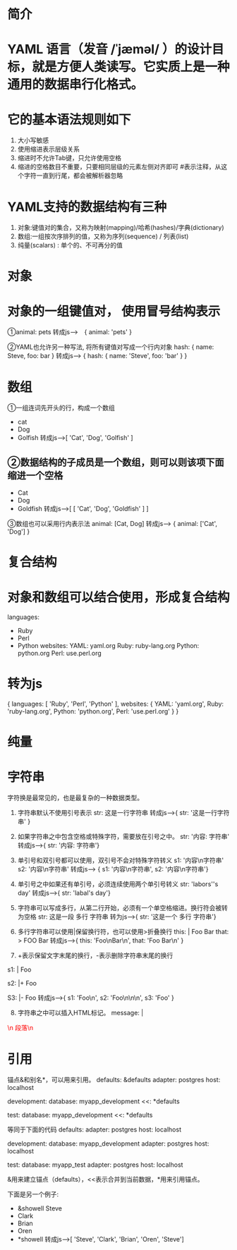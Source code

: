# 简介
# YAML 语言（发音 /ˈjæməl/ ）的设计目标，就是方便人类读写。它实质上是一种通用的数据串行化格式。
# 它的基本语法规则如下
1. 大小写敏感
2. 使用缩进表示层级关系
3. 缩进时不允许Tab键，只允许使用空格
4. 缩进的空格数目不重要，只要相同层级的元素左侧对齐即可
#表示注释，从这个字符一直到行尾，都会被解析器忽略

# YAML支持的数据结构有三种
1. 对象:键值对的集合，又称为映射(mapping)/哈希(hashes)/字典(dictionary)
2. 数组:一组按次序排列的值，又称为序列(sequence) / 列表(list)
3. 纯量(scalars) : 单个的、不可再分的值

# 对象
# 对象的一组键值对， 使用冒号结构表示
①animal: pets  转成js-->　{ animal: 'pets' }

②YAML也允许另一种写法, 将所有键值对写成一个行内对象
hash: { name: Steve, foo: bar }   转成js--> { hash: { name: 'Steve', foo: 'bar' } }

# 数组
①一组连词先开头的行，构成一个数组
- cat
- Dog
- Golfish
转成js-->[ 'Cat', 'Dog', 'Golfish' ]

②数据结构的子成员是一个数组，则可以则该项下面缩进一个空格
- 
 - Cat
 - Dog
 - Goldfish
转成js-->[ [ 'Cat', 'Dog', 'Goldfish' ] ]

③数组也可以采用行内表示法
animal: [Cat, Dog]  转成js--> { animal: ['Cat', 'Dog'] }

# 复合结构
# 对象和数组可以结合使用，形成复合结构
languages:
 - Ruby
 - Perl
 - Python 
websites: 
 YAML: yaml.org 
 Ruby: ruby-lang.org 
 Python: python.org 
 Perl: use.perl.org 

# 转为js
{ languages: [ 'Ruby', 'Perl', 'Python' ],
  websites: 
   { YAML: 'yaml.org',
     Ruby: 'ruby-lang.org',
     Python: 'python.org',
     Perl: 'use.perl.org' } }

# 纯量
# 字符串
字符换是最常见的，也是最复杂的一种数据类型。
1. 字符串默认不使用引号表示
str: 这是一行字符串      转成js-->{ str: '这是一行字符串' }

2. 如果字符串之中包含空格或特殊字符，需要放在引号之中。
str: '内容: 字符串'      转成js-->{ str: '内容: 字符串'}

3. 单引号和双引号都可以使用，双引号不会对特殊字符转义
s1: '内容\n字符串'
s2: '内容\n字符串'
转成js--> { s1: '内容\\n字符串', s2: '内容\\n字符串'}

4. 单引号之中如果还有单引号，必须连续使用两个单引号转义
str: 'labors''s day'      转成js-->{ str: 'labal\'s day'}

5. 字符串可以写成多行，从第二行开始，必须有一个单空格缩进。换行符会被转为空格
str: 这是一段
 多行
 字符串
转为js-->{ str: '这是一个 多行 字符串'}

6. 多行字符串可以使用|保留换行符，也可以使用>折叠换行
this: |
 Foo
 Bar
that: >
 FOO 
 Bar
转成js-->{ this: 'Foo\nBar\n', that: 'Foo Bar\n' }

7. +表示保留文字末尾的换行，-表示删除字符串末尾的换行

s1: |
 Foo

s2: |+
 Foo



S3: |-
 Foo
转成js-->{ s1: 'Foo\n', s2: 'Foo\n\n\n', s3: 'Foo' }


8. 字符串之中可以插入HTML标记。
message: |
<p style="color: red">\n 段落\n</p>

# 引用
锚点&和别名*，可以用来引用。
defaults: &defaults
  adapter: postgres
  host:    localhost

development:
  database: myapp_development
  <<: *defaults

test:
  database: myapp_development
  <<: *defaults

等同于下面的代码
defaults:
  adapter:  postgres
  host:     localhost

development:
  database: myapp_development
  adapter:  postgres
  host:     localhost

test:
  database: myapp_test
  adapter:  postgres
  host:     localhost

&用来建立锚点（defaults），<<表示合并到当前数据，*用来引用锚点。

下面是另一个例子:
- &showell Steve 
- Clark 
- Brian 
- Oren 
- *showell
转成js-->[ 'Steve', 'Clark', 'Brian', 'Oren', 'Steve']